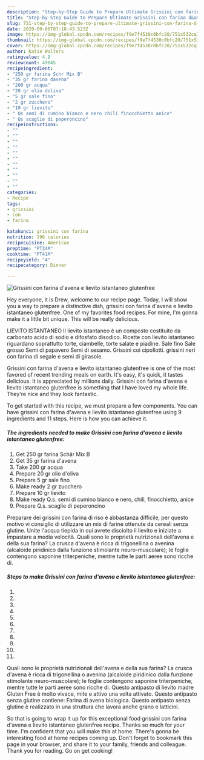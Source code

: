 ```yaml
---
description: "Step-by-Step Guide to Prepare Ultimate Grissini con farina d&amp;#39;avena e lievito istantaneo glutenfree"
title: "Step-by-Step Guide to Prepare Ultimate Grissini con farina d&amp;#39;avena e lievito istantaneo glutenfree"
slug: 721-step-by-step-guide-to-prepare-ultimate-grissini-con-farina-d-and-39-avena-e-lievito-istantaneo-glutenfree
date: 2020-09-06T07:18:43.523Z
image: https://img-global.cpcdn.com/recipes/f9e7f4530c0bfc20/751x532cq70/grissini-con-farina-davena-e-lievito-istantaneo-glutenfree-recipe-main-photo.jpg
thumbnail: https://img-global.cpcdn.com/recipes/f9e7f4530c0bfc20/751x532cq70/grissini-con-farina-davena-e-lievito-istantaneo-glutenfree-recipe-main-photo.jpg
cover: https://img-global.cpcdn.com/recipes/f9e7f4530c0bfc20/751x532cq70/grissini-con-farina-davena-e-lievito-istantaneo-glutenfree-recipe-main-photo.jpg
author: Katie Walters
ratingvalue: 4.9
reviewcount: 49845
recipeingredient:
- "250 gr farina Schr Mix B"
- "35 gr farina davena"
- "200 gr acqua"
- "20 gr olio doliva"
- "5 gr sale fino"
- "2 gr zucchero"
- "10 gr lievito"
- " Qs semi di cumino bianco e nero chili finocchietto anice"
- " Qs scaglie di peperoncino"
recipeinstructions:
- ""
- ""
- ""
- ""
- ""
- ""
- ""
- ""
- ""
- ""
- ""
categories:
- Recipe
tags:
- grissini
- con
- farina

katakunci: grissini con farina 
nutrition: 296 calories
recipecuisine: American
preptime: "PT34M"
cooktime: "PT41M"
recipeyield: "4"
recipecategory: Dinner

---
```



![Grissini con farina d&#39;avena e lievito istantaneo glutenfree](https://img-global.cpcdn.com/recipes/f9e7f4530c0bfc20/751x532cq70/grissini-con-farina-davena-e-lievito-istantaneo-glutenfree-recipe-main-photo.jpg)

Hey everyone, it is Drew, welcome to our recipe page. Today, I will show you a way to prepare a distinctive dish, grissini con farina d&#39;avena e lievito istantaneo glutenfree. One of my favorites food recipes. For mine, I'm gonna make it a little bit unique. This will be really delicious.

LIEVITO ISTANTANEO Il lievito istantaneo è un composto costituito da carbonato acido di sodio e difosfato disodico. Ricette con lievito istantaneo riguardano soprattutto torte, ciambelle, torte salate e piadine. Sale fino Sale grosso Semi di papavero Semi di sesamo. Grissini coi cipollotti. grissini neri con farina di segale e semi di girasole.

Grissini con farina d&#39;avena e lievito istantaneo glutenfree is one of the most favored of recent trending meals on earth. It's easy, it's quick, it tastes delicious. It is appreciated by millions daily. Grissini con farina d&#39;avena e lievito istantaneo glutenfree is something that I have loved my whole life. They're nice and they look fantastic.


To get started with this recipe, we must prepare a few components. You can have grissini con farina d&#39;avena e lievito istantaneo glutenfree using 9 ingredients and 11 steps. Here is how you can achieve it.

<!--inarticleads1-->

##### The ingredients needed to make Grissini con farina d&#39;avena e lievito istantaneo glutenfree:

1. Get 250 gr farina Schär Mix B
1. Get 35 gr farina d&#39;avena
1. Take 200 gr acqua
1. Prepare 20 gr olio d&#39;oliva
1. Prepare 5 gr sale fino
1. Make ready 2 gr zucchero
1. Prepare 10 gr lievito
1. Make ready  Q.s. semi di cumino bianco e nero, chili, finocchietto, anice
1. Prepare  Q.s. scaglie di peperoncino


Preparare dei grissini con farina di riso è abbastanza difficile, per questo motivo vi consiglio di utilizzare un mix di farine ottenute da cereali senza glutine. Unite l&#39;acqua tiepida in cui avrete disciolto il lievito e iniziate a impastare a media velocità. Quali sono le proprietà nutrizionali dell&#39;avena e della sua farina? La crusca d&#39;avena è ricca di trigonellina o avenina (alcaloide piridinico dalla funzione stimolante neuro-muscolare); le foglie contengono saponine triterpeniche, mentre tutte le parti aeree sono ricche di. 

<!--inarticleads2-->

##### Steps to make Grissini con farina d&#39;avena e lievito istantaneo glutenfree:

1. 
1. 
1. 
1. 
1. 
1. 
1. 
1. 
1. 
1. 
1. 


Quali sono le proprietà nutrizionali dell&#39;avena e della sua farina? La crusca d&#39;avena è ricca di trigonellina o avenina (alcaloide piridinico dalla funzione stimolante neuro-muscolare); le foglie contengono saponine triterpeniche, mentre tutte le parti aeree sono ricche di. Questo antipasto di lievito madre Gluten Free è molto vivace, mite e attivo una volta attivato. Questo antipasto senza glutine contiene: Farina di avena biologica. Questo antipasto senza glutine è realizzato in una struttura che lavora anche grano e latticini. 

So that is going to wrap it up for this exceptional food grissini con farina d&#39;avena e lievito istantaneo glutenfree recipe. Thanks so much for your time. I'm confident that you will make this at home. There's gonna be interesting food at home recipes coming up. Don't forget to bookmark this page in your browser, and share it to your family, friends and colleague. Thank you for reading. Go on get cooking!

